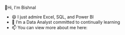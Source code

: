 👋Hi, I'm Bishnal

- 😄 I just admire Excel, SQL, and Power BI
- 🌱 I’m a Data Analyst committed to continually learning
- 📫 You can view more about me here:






